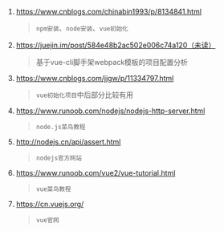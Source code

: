 1. https://www.cnblogs.com/chinabin1993/p/8134841.html

	> `npm安装`、`node安装`、`vue初始化`

2. https://juejin.im/post/584e48b2ac502e006c74a120（未读）

   > 基于vue-cli脚手架webpack模板的项目配置分析

3. https://www.cnblogs.com/jjgw/p/11334797.html

   > `vue初始化项目`中后部分比较有用

4. https://www.runoob.com/nodejs/nodejs-http-server.html

   > `node.js菜鸟教程`

5. http://nodejs.cn/api/assert.html

   > `nodejs官方网站`

6. https://www.runoob.com/vue2/vue-tutorial.html

   > `vue菜鸟教程`

7. https://cn.vuejs.org/

   > `vue官网`